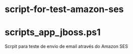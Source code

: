 # script-for-test-amazon-ses
# scripts_app_jboss.ps1
Scrpit para teste de envio de email através do Amazon SES